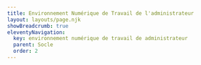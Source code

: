 ```yaml
---
title: Environnement Numérique de Travail de l'administrateur
layout: layouts/page.njk
showBreadcrumb: true
eleventyNavigation:
  key: environnement numérique de travail de administrateur
  parent: Socle
  order: 2
---
```


